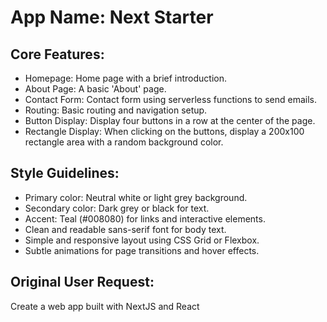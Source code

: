 # **App Name**: Next Starter

## Core Features:

- Homepage: Home page with a brief introduction.
- About Page: A basic 'About' page.
- Contact Form: Contact form using serverless functions to send emails.
- Routing: Basic routing and navigation setup.
- Button Display: Display four buttons in a row at the center of the page.
- Rectangle Display: When clicking on the buttons, display a 200x100 rectangle area with a random background color.

## Style Guidelines:

- Primary color: Neutral white or light grey background.
- Secondary color: Dark grey or black for text.
- Accent: Teal (#008080) for links and interactive elements.
- Clean and readable sans-serif font for body text.
- Simple and responsive layout using CSS Grid or Flexbox.
- Subtle animations for page transitions and hover effects.

## Original User Request:
Create a web app built with NextJS and React
  